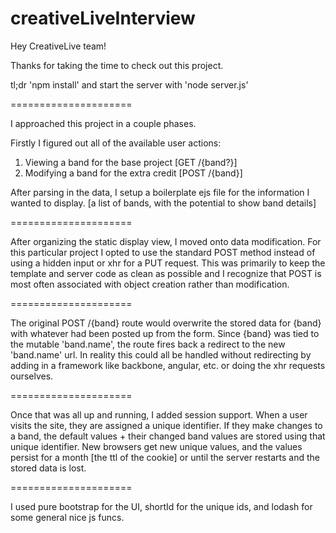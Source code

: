 creativeLiveInterview
=====================

Hey CreativeLive team!

Thanks for taking the time to check out this project.

tl;dr 'npm install' and start the server with 'node server.js'

=====================

I approached this project in a couple phases. 

Firstly I figured out all of the available user actions: 
  1.  Viewing a band for the base project [GET /{band?}]
  2.  Modifying a band for the extra credit [POST /{band}]
  
After parsing in the data, I setup a boilerplate ejs file for the information I wanted to display. [a list of bands, with the potential to show band details]

=====================

After organizing the static display view, I moved onto data modification. For this particular project I opted to use the standard POST method instead of using a hidden input or xhr for a PUT request. This was primarily to keep the template and server code as clean as possible and I recognize that POST is most often associated with object creation rather than modification.

=====================

The original POST /{band} route would overwrite the stored data for {band} with whatever had been posted up from the form. Since {band} was tied to the mutable 'band.name', the route fires back a redirect to the new 'band.name' url.  In reality this could all be handled without redirecting by adding in a framework like backbone, angular, etc. or doing the xhr requests ourselves.

=====================

Once that was all up and running, I added session support. When a user visits the site, they are assigned a unique identifier. If they make changes to a band, the default values + their changed band values are stored using that unique identifier. New browsers get new unique values, and the values persist for a month [the ttl of the cookie] or until the server restarts and the stored data is lost.

=====================

I used pure bootstrap for the UI, shortId for the unique ids, and lodash for some general nice js funcs.
